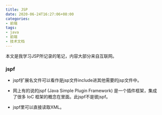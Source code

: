 ```yaml
---
title: JSP
date: 2020-06-24T16:27:06+08:00
categories:
- 前端
tags:
- java
- 前端
- 技术文档
---
```


本文是我学习JSP所记录的笔记，内容大部分来自互联网。

<!--more-->

### jspf

- jspf扩展名文件可以看作是jsp文件include进其他需要的jsp文件中。

- 网上有的说的jspf (Java Simple Plugin Framework) 是一个插件框架，集成了很多 IoC 框架的概念在里面。此jspf不是彼jspf。

- jspf里可以直接读取XML。